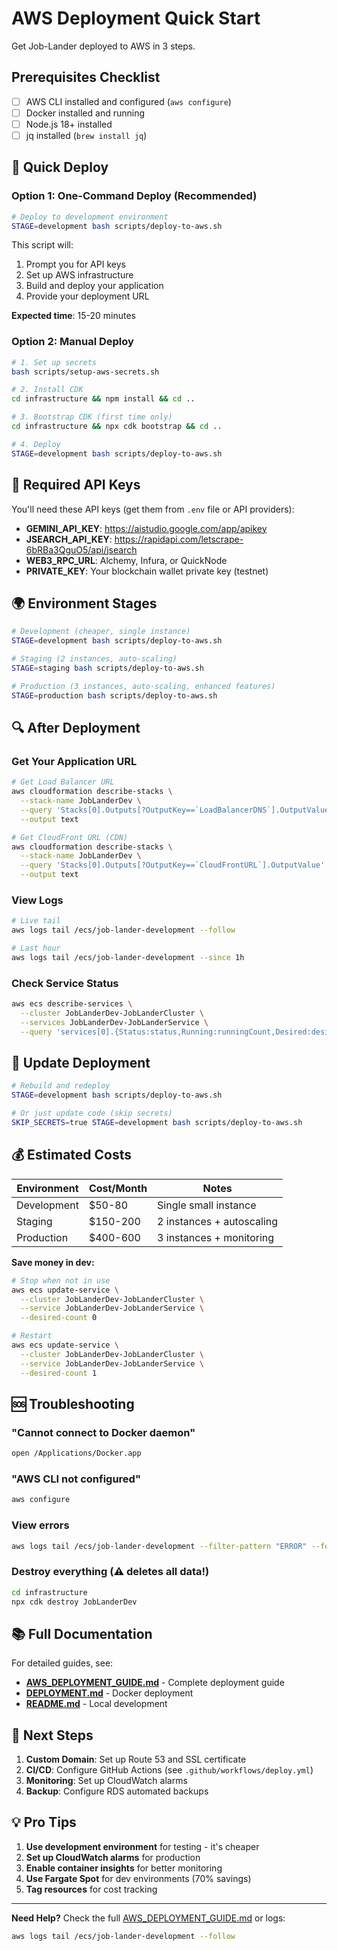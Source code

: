 # AWS Deployment Quick Start

Get Job-Lander deployed to AWS in 3 steps.

## Prerequisites Checklist

- [ ] AWS CLI installed and configured (`aws configure`)
- [ ] Docker installed and running
- [ ] Node.js 18+ installed
- [ ] jq installed (`brew install jq`)

## 🚀 Quick Deploy

### Option 1: One-Command Deploy (Recommended)

```bash
# Deploy to development environment
STAGE=development bash scripts/deploy-to-aws.sh
```

This script will:
1. Prompt you for API keys
2. Set up AWS infrastructure
3. Build and deploy your application
4. Provide your deployment URL

**Expected time**: 15-20 minutes

### Option 2: Manual Deploy

```bash
# 1. Set up secrets
bash scripts/setup-aws-secrets.sh

# 2. Install CDK
cd infrastructure && npm install && cd ..

# 3. Bootstrap CDK (first time only)
cd infrastructure && npx cdk bootstrap && cd ..

# 4. Deploy
STAGE=development bash scripts/deploy-to-aws.sh
```

## 📝 Required API Keys

You'll need these API keys (get them from `.env` file or API providers):

- **GEMINI_API_KEY**: https://aistudio.google.com/app/apikey
- **JSEARCH_API_KEY**: https://rapidapi.com/letscrape-6bRBa3QguO5/api/jsearch
- **WEB3_RPC_URL**: Alchemy, Infura, or QuickNode
- **PRIVATE_KEY**: Your blockchain wallet private key (testnet)

## 🌍 Environment Stages

```bash
# Development (cheaper, single instance)
STAGE=development bash scripts/deploy-to-aws.sh

# Staging (2 instances, auto-scaling)
STAGE=staging bash scripts/deploy-to-aws.sh

# Production (3 instances, auto-scaling, enhanced features)
STAGE=production bash scripts/deploy-to-aws.sh
```

## 🔍 After Deployment

### Get Your Application URL

```bash
# Get Load Balancer URL
aws cloudformation describe-stacks \
  --stack-name JobLanderDev \
  --query 'Stacks[0].Outputs[?OutputKey==`LoadBalancerDNS`].OutputValue' \
  --output text

# Get CloudFront URL (CDN)
aws cloudformation describe-stacks \
  --stack-name JobLanderDev \
  --query 'Stacks[0].Outputs[?OutputKey==`CloudFrontURL`].OutputValue' \
  --output text
```

### View Logs

```bash
# Live tail
aws logs tail /ecs/job-lander-development --follow

# Last hour
aws logs tail /ecs/job-lander-development --since 1h
```

### Check Service Status

```bash
aws ecs describe-services \
  --cluster JobLanderDev-JobLanderCluster \
  --services JobLanderDev-JobLanderService \
  --query 'services[0].{Status:status,Running:runningCount,Desired:desiredCount}'
```

## 🔄 Update Deployment

```bash
# Rebuild and redeploy
STAGE=development bash scripts/deploy-to-aws.sh

# Or just update code (skip secrets)
SKIP_SECRETS=true STAGE=development bash scripts/deploy-to-aws.sh
```

## 💰 Estimated Costs

| Environment | Cost/Month | Notes |
|-------------|------------|-------|
| Development | $50-80 | Single small instance |
| Staging | $150-200 | 2 instances + autoscaling |
| Production | $400-600 | 3 instances + monitoring |

**Save money in dev:**
```bash
# Stop when not in use
aws ecs update-service \
  --cluster JobLanderDev-JobLanderCluster \
  --service JobLanderDev-JobLanderService \
  --desired-count 0

# Restart
aws ecs update-service \
  --cluster JobLanderDev-JobLanderCluster \
  --service JobLanderDev-JobLanderService \
  --desired-count 1
```

## 🆘 Troubleshooting

### "Cannot connect to Docker daemon"
```bash
open /Applications/Docker.app
```

### "AWS CLI not configured"
```bash
aws configure
```

### View errors
```bash
aws logs tail /ecs/job-lander-development --filter-pattern "ERROR" --follow
```

### Destroy everything (⚠️ deletes all data!)
```bash
cd infrastructure
npx cdk destroy JobLanderDev
```

## 📚 Full Documentation

For detailed guides, see:
- **[AWS_DEPLOYMENT_GUIDE.md](AWS_DEPLOYMENT_GUIDE.md)** - Complete deployment guide
- **[DEPLOYMENT.md](DEPLOYMENT.md)** - Docker deployment
- **[README.md](README.md)** - Local development

## 🎯 Next Steps

1. **Custom Domain**: Set up Route 53 and SSL certificate
2. **CI/CD**: Configure GitHub Actions (see `.github/workflows/deploy.yml`)
3. **Monitoring**: Set up CloudWatch alarms
4. **Backup**: Configure RDS automated backups

## 💡 Pro Tips

1. **Use development environment** for testing - it's cheaper
2. **Set up CloudWatch alarms** for production
3. **Enable container insights** for better monitoring
4. **Use Fargate Spot** for dev environments (70% savings)
5. **Tag resources** for cost tracking

---

**Need Help?** Check the full [AWS_DEPLOYMENT_GUIDE.md](AWS_DEPLOYMENT_GUIDE.md) or logs:
```bash
aws logs tail /ecs/job-lander-development --follow
```
